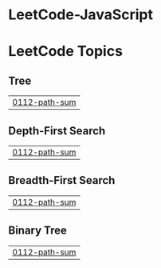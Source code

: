 # LeetCode-JavaScript
<!---LeetCode Topics Start-->
# LeetCode Topics
## Tree
|  |
| ------- |
| [0112-path-sum](https://github.com/KothaiSundar/LeetCode-JavaScriptNew/tree/master/0112-path-sum) |
## Depth-First Search
|  |
| ------- |
| [0112-path-sum](https://github.com/KothaiSundar/LeetCode-JavaScriptNew/tree/master/0112-path-sum) |
## Breadth-First Search
|  |
| ------- |
| [0112-path-sum](https://github.com/KothaiSundar/LeetCode-JavaScriptNew/tree/master/0112-path-sum) |
## Binary Tree
|  |
| ------- |
| [0112-path-sum](https://github.com/KothaiSundar/LeetCode-JavaScriptNew/tree/master/0112-path-sum) |
<!---LeetCode Topics End-->